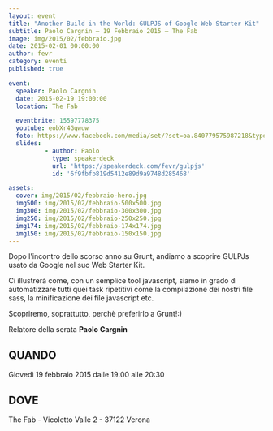 ```yaml
---
layout: event
title: "Another Build in the World: GULPJS of Google Web Starter Kit"
subtitle: Paolo Cargnin – 19 Febbraio 2015 – The Fab
image: img/2015/02/febbraio.jpg
date: 2015-02-01 00:00:00
author: fevr
category: eventi
published: true

event:
  speaker: Paolo Cargnin
  date: 2015-02-19 19:00:00
  location: The Fab

  eventbrite: 15597778375
  youtube: eobXr4Gqwuw
  foto: https://www.facebook.com/media/set/?set=oa.840779575987218&type=1
  slides:
          - author: Paolo
            type: speakerdeck
            url: 'https://speakerdeck.com/fevr/gulpjs'
            id: '6f9fbfb819d5412e89d9a9748d285468'

assets:
  cover: img/2015/02/febbraio-hero.jpg
  img500: img/2015/02/febbraio-500x500.jpg
  img300: img/2015/02/febbraio-300x300.jpg
  img250: img/2015/02/febbraio-250x250.jpg
  img174: img/2015/02/febbraio-174x174.jpg
  img150: img/2015/02/febbraio-150x150.jpg
---
```


Dopo l'incontro dello scorso anno su Grunt, andiamo a scoprire GULPJs usato da Google nel suo Web Starter Kit.

Ci illustrerà come, con un semplice tool javascript, siamo in grado di automatizzare tutti quei task ripetitivi
come la compilazione dei nostri file sass, la minificazione dei file javascript etc.

Scopriremo, soprattutto, perchè preferirlo a Grunt!:)

Relatore della serata **Paolo Cargnin**

## QUANDO
Giovedì 19 febbraio 2015 dalle 19:00 alle 20:30

## DOVE
The Fab - Vicoletto Valle 2 - 37122 Verona